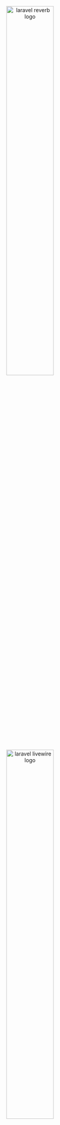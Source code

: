 <p align="center">
    <img src="https://reverb.laravel.com/socialcard.png" width="50%" alt="laravel reverb logo">
</p>
<p align="center">
    <img src="https://logowik.com/content/uploads/images/laravel-livewire4180.logowik.com.webp" width="50%" alt="laravel livewire logo">
</p>


## Introduction

Laravel Reverb is a first-party WebSocket server for Laravel applications, providing real-time communication capabilities between the client and server seamlessly.

Laravel Reverb has numerous appealing features, including:

- Speed and scalability.
- Support for thousands of simultaneous connections.
- Integration with existing Laravel broadcasting features.
- Compatibility with Laravel Echo.
- First-class integration and deployment with Laravel Forge.

- I love to start new Laravel apps with one of the starter kits that ships with login, registration, email verification, etc. In this, I’ll use Laravel JetStream with Livewire.

## Official Documentation

Documentation for Reverb can be found on the [Laravel website](https://laravel.com/docs/reverb).

## Contributing

Thank you for considering contributing to Reverb! The contribution guide can be found in the [Laravel documentation](https://laravel.com/docs/contributions).

## Code of Conduct

In order to ensure that the Laravel community is welcoming to all, please review and abide by the [Code of Conduct](https://laravel.com/docs/contributions#code-of-conduct).

## Security Vulnerabilities

Please review [our security policy](https://github.com/laravel/reverb/security/policy) on how to report security vulnerabilities.

## License

Laravel Reverb is open-sourced software licensed under the [MIT license](LICENSE.md).

## Requirements

- PHP >= 8.1
- Composer
- Node.js >= 21.6.2
- NPM >= 10.2.4
- MySQL

## installation

Step 1: Clone the Repository

Clone the repository to your local machine using Git (branch - develop)

```bash
$ git clone https://github.com/shreya-zignuts/reverb-example.git
```

Step 2: Navigate to the Project Directory

Change your current directory to the project directory.

```bash
$ cd reverb-example
```

Step 3: Follow the steps as for creating laravel app

- composer install
- npm install

Step 4: Install Laravel Reverb

We need to install Laravel Reverb – our WebSocket Server into the Laravel app.

```bash
$ php artisan install:broadcasting
```

Step 5: New Terminal Start Reverb Server

```bash
$ php artisan reverb:start
```

Step 6: New Terminal Run Vite 

```bash
$ npm run dev
```

Step 7: New Terminal, ensure your queue running

```bash
$ php artisan queue:listen
```

Step 8: Generate Application Key

Generate an application key.

```bash
$ php artisan key:generate
```

Step 9: Configure Database Connection

Configure your database connection in the .env file.

```make
DB_CONNECTION=mysql
DB_HOST=127.0.0.1
DB_PORT=3306
DB_DATABASE=your_database_name
DB_USERNAME=your_database_username
DB_PASSWORD=your_database_password
```

Step 10: Run Migrations and Seeders

Run database migrations and seeders to create database tables and populate them with initial data.

```bash
$ php artisan migrate --seed
```

Step 11: Start the Development Server

Start the development server to run the application.

```bash
$ php artisan serve
```

Step 12: Access the Application

Open your web browser and visit http://localhost:8000 to access the application.
